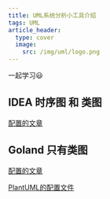 ```yaml
---
title: UML系统分析小工具介绍
tags: UML
article_header:
  type: cover
  image:
    src: /img/uml/logo.png
---
```


一起学习:smiley:



<!--more-->



## IDEA 时序图 和 类图

[配置的文章](https://blog.csdn.net/qq_43269093/article/details/110168656)



## Goland 只有类图

[配置的文章](https://blog.csdn.net/qq_43413788/article/details/123714902)

[PlantUML的配置文件](https://www.jianshu.com/p/ec44b3934c08)